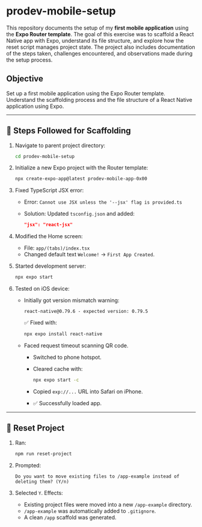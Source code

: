 # prodev-mobile-setup

This repository documents the setup of my **first mobile application** using the **Expo Router template**. The goal of this exercise was to scaffold a React Native app with Expo, understand its file structure, and explore how the reset script manages project state. The project also includes documentation of the steps taken, challenges encountered, and observations made during the setup process.

## Objective

Set up a first mobile application using the Expo Router template. Understand the scaffolding process and the file structure of a React Native application using Expo.

---

## 🚀 Steps Followed for Scaffolding

1. Navigate to parent project directory:

   ```bash
   cd prodev-mobile-setup
   ```

2. Initialize a new Expo project with the Router template:

   ```bash
   npx create-expo-app@latest prodev-mobile-app-0x00
   ```

3. Fixed TypeScript JSX error:

   - Error: `Cannot use JSX unless the '--jsx' flag is provided.ts`
   - Solution: Updated `tsconfig.json` and added:

     ```json
     "jsx": "react-jsx"
     ```

4. Modified the Home screen:

   - File: `app/(tabs)/index.tsx`
   - Changed default text `Welcome!` → `First App Created`.

5. Started development server:

   ```bash
   npx expo start
   ```

6. Tested on iOS device:

   - Initially got version mismatch warning:

     ```
     react-native@0.79.6 - expected version: 0.79.5
     ```

     ✅ Fixed with:

     ```bash
     npx expo install react-native
     ```

   - Faced request timeout scanning QR code.

     - Switched to phone hotspot.
     - Cleared cache with:

       ```bash
       npx expo start -c
       ```

     - Copied `exp://...` URL into Safari on iPhone.
     - ✅ Successfully loaded app.

---

## 🔄 Reset Project

1. Ran:

   ```bash
   npm run reset-project
   ```

2. Prompted:

   ```
   Do you want to move existing files to /app-example instead of deleting them? (Y/n)
   ```

3. Selected `Y`. Effects:

   - Existing project files were moved into a new `/app-example` directory.
   - `/app-example` was automatically added to `.gitignore`.
   - A clean `/app` scaffold was generated.
